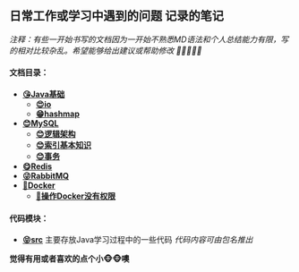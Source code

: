 ## 日常工作或学习中遇到的问题 记录的笔记

*注释：有些一开始书写的文档因为一开始不熟悉MD语法和个人总结能力有限，写的相对比较杂乱。希望能够给出建议或帮助修改	🤞🤞🤞🤞🤞*

#### 文档目录：

- **[😘Java基础](/doc/java)**
  - **[😍io](/doc/java/io)**
  - **[😁hashmap](/doc/java/javabase/hashmap)**
- **[😊MySQL](/doc/mysql)**
  - **[😊逻辑架构](/doc/mysql/MySQL逻辑架构.md)**
  - **[😊索引基本知识](/doc/mysql/MySQL索引.md)**
  - **[😊事务](/doc/mysql/MySQL事务.md)**
- **[😋Redis](/doc/redis/Redis大纲.md)**
- **[😜RabbitMQ](/doc/rabbitmq)**
- **[🤣Docker](/doc/docker)**
  - **[🐷操作Docker没有权限](/doc/docker/执行docker报没有权限解决.md)**

#### 代码模块：

- **[😝src](/src)** 主要存放Java学习过程中的一些代码 *代码内容可由包名推出*



**觉得有用或者喜欢的点个小🐵🐵噢**